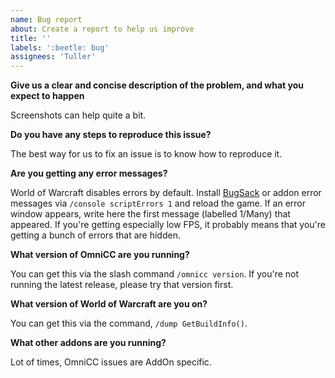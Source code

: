 ```yaml
---
name: Bug report
about: Create a report to help us improve
title: ''
labels: ':beetle: bug'
assignees: 'Tuller'
---
```


**Give us a clear and concise description of the problem, and what you expect to happen**

Screenshots can help quite a bit.

**Do you have any steps to reproduce this issue?**

The best way for us to fix an issue is to know how to reproduce it.

**Are you getting any error messages?**

World of Warcraft disables errors by default. Install [BugSack](https://www.curseforge.com/wow/addons/bugsack) or addon error messages via `/console scriptErrors 1` and reload the game. If an error window appears, write here the first message (labelled 1/Many) that appeared. If you're getting especially low FPS, it probably means that you're getting a bunch of errors that are hidden.

**What version of OmniCC are you running?**

You can get this via the slash command `/omnicc version`. If you're not running the latest release, please try that version first.

**What version of World of Warcraft are you on?**

You can get this via the command, `/dump GetBuildInfo()`.

**What other addons are you running?**

Lot of times, OmniCC issues are AddOn specific.
